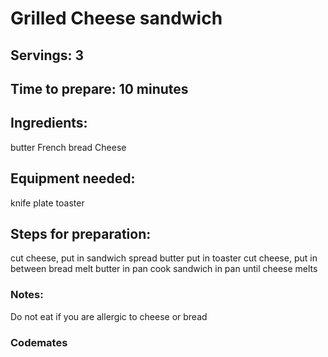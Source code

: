 # Grilled Cheese sandwich 

## Servings: 3

## Time to prepare: 10 minutes

## Ingredients:
butter
French bread 
Cheese

## Equipment needed:
knife
plate
toaster


## Steps for preparation:

cut cheese, put in sandwich
spread butter
put in toaster
cut cheese, put in between bread
melt butter in pan
cook sandwich in pan until cheese melts

### Notes:
Do not eat if you are allergic to cheese or bread 

### Codemates #
